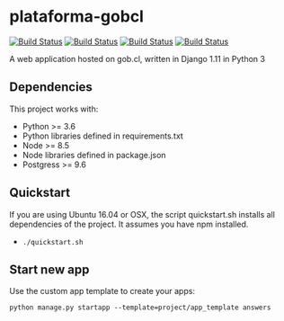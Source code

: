 # plataforma-gobcl
[![Build Status](https://travis-ci.org/e-gob/plataforma-gobcl.svg?branch=master)](https://travis-ci.org/e-gob/plataforma-gobcl)
[![Build Status](https://travis-ci.org/e-gob/plataforma-gobcl.svg?branch=staging)](https://travis-ci.org/e-gob/plataforma-gobcl)
[![Build Status](https://travis-ci.org/e-gob/plataforma-gobcl.svg?branch=testing)](https://travis-ci.org/e-gob/plataforma-gobcl)
[![Build Status](https://travis-ci.org/e-gob/plataforma-gobcl.svg?branch=development)](https://travis-ci.org/e-gob/plataforma-gobcl)

A web application hosted on gob.cl, written in Django 1.11 in Python 3

## Dependencies
This project works with:

* Python >= 3.6
* Python libraries defined in requirements.txt 
* Node >= 8.5
* Node libraries defined in package.json 
* Postgress >= 9.6 

## Quickstart
If you are using Ubuntu 16.04 or OSX, the script quickstart.sh installs all 
dependencies of the project. It assumes you have npm installed.

* `./quickstart.sh`

## Start new app
Use the custom app template to create your apps:

    python manage.py startapp --template=project/app_template answers
